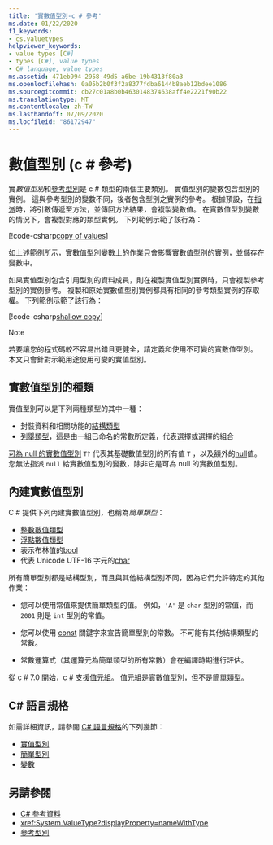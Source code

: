 ```yaml
---
title: '實數值型別-c # 參考'
ms.date: 01/22/2020
f1_keywords:
- cs.valuetypes
helpviewer_keywords:
- value types [C#]
- types [C#], value types
- C# language, value types
ms.assetid: 471eb994-2958-49d5-a6be-19b4313f80a3
ms.openlocfilehash: 0a05b2b0f3f2a8377fdba6144b8aeb12bdee1086
ms.sourcegitcommit: cb27c01a8b0b4630148374638aff4e2221f90b22
ms.translationtype: MT
ms.contentlocale: zh-TW
ms.lasthandoff: 07/09/2020
ms.locfileid: "86172947"
---
```

# <a name="value-types-c-reference"></a>數值型別 (c # 參考) 

實*數值型別*和[參考型別](../keywords/reference-types.md)是 c # 類型的兩個主要類別。 實值型別的變數包含型別的實例。 這與參考型別的變數不同，後者包含型別之實例的參考。 根據預設，在[指派](../operators/assignment-operator.md)時，將引數傳遞至方法，並傳回方法結果，會複製變數值。 在實數值型別變數的情況下，會複製對應的類型實例。 下列範例示範了該行為：

[!code-csharp[copy of values](snippets/ValueTypes.cs#ValueTypeCopied)]

如上述範例所示，實數值型別變數上的作業只會影響實數值型別的實例，並儲存在變數中。

如果實值型別包含引用型別的資料成員，則在複製實值型別實例時，只會複製參考型別的實例參考。 複製和原始實數值型別實例都具有相同的參考類型實例的存取權。 下列範例示範了該行為：

[!code-csharp[shallow copy](snippets/ValueTypes.cs#ShallowCopy)]

> [!NOTE]
> 若要讓您的程式碼較不容易出錯且更健全，請定義和使用不可變的實數值型別。 本文只會針對示範用途使用可變的實值型別。

## <a name="kinds-of-value-types"></a>實數值型別的種類

實值型別可以是下列兩種類型的其中一種：

- 封裝資料和相關功能的[結構類型](struct.md)
- [列舉類型](enum.md)，這是由一組已命名的常數所定義，代表選擇或選擇的組合

[可為 null 的實數值型別](nullable-value-types.md) `T?` 代表其基礎數值型別的所有值 `T` ，以及額外的[null](../keywords/null.md)值。 您無法指派 `null` 給實數值型別的變數，除非它是可為 null 的實數值型別。

## <a name="built-in-value-types"></a>內建實數值型別

C # 提供下列內建實數值型別，也稱為*簡單類型*：

- [整數數值類型](integral-numeric-types.md)
- [浮點數值類型](floating-point-numeric-types.md)
- 表示布林值的[bool](bool.md)
- 代表 Unicode UTF-16 字元的[char](char.md)

所有簡單型別都是結構型別，而且與其他結構型別不同，因為它們允許特定的其他作業：

- 您可以使用常值來提供簡單類型的值。 例如，`'A'` 是 `char` 型別的常值，而 `2001` 則是 `int` 型別的常值。

- 您可以使用 [const](../keywords/const.md) 關鍵字來宣告簡單型別的常數。 不可能有其他結構類型的常數。

- 常數運算式（其運算元為簡單類型的所有常數）會在編譯時期進行評估。

從 c # 7.0 開始，c # 支援[值元組](value-tuples.md)。 值元組是實數值型別，但不是簡單類型。

## <a name="c-language-specification"></a>C# 語言規格

如需詳細資訊，請參閱 [C# 語言規格](~/_csharplang/spec/introduction.md)的下列幾節：

- [實值型別](~/_csharplang/spec/types.md#value-types)
- [簡單型別](~/_csharplang/spec/types.md#simple-types)
- [變數](~/_csharplang/spec/variables.md)

## <a name="see-also"></a>另請參閱

- [C# 參考資料](../index.md)
- <xref:System.ValueType?displayProperty=nameWithType>
- [參考型別](../keywords/reference-types.md)
